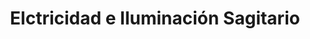 ---
title: "Elctricidad e Iluminación Sagitario"
url: /moron/elctricidad-e-iluminacion-sagitario/
shop: eléctrico
---